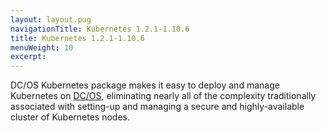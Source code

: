 ```yaml
---
layout: layout.pug
navigationTitle: Kubernetes 1.2.1-1.10.6
title: Kubernetes 1.2.1-1.10.6
menuWeight: 10
excerpt:
---
```


<!-- This source repo for this topic is https://github.com/mesosphere/dcos-kubernetes -->


DC/OS Kubernetes package makes it easy to deploy and manage Kubernetes on [DC/OS](https://mesosphere.com/product/), eliminating nearly all of the complexity traditionally associated with setting-up and managing a secure and highly-available cluster of Kubernetes nodes.
